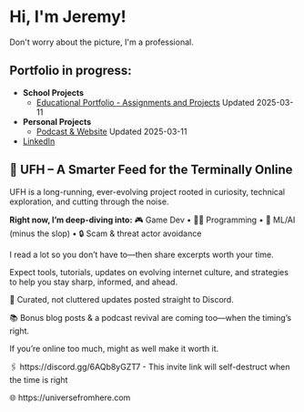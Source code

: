 <h1>Hi, I'm Jeremy!</h1>
Don't worry about the picture, I'm a professional.

<h2>Portfolio in progress:</h2>

- <b>School Projects</b>
  - [Educational Portfolio - Assignments and Projects](https://github.com/sauskez/schoolprojects) Updated 2025-03-11
- <b>Personal Projects</b>
  - [Podcast & Website](https://github.com/sauskez/ufhpodcast) Updated 2025-03-11
- [LinkedIn](https://www.linkedin.com/in/jeremy-sprouse-36a425289)

<h2> 🧠 UFH – A Smarter Feed for the Terminally Online </h2>
<p>UFH is a long-running, ever-evolving project rooted in curiosity, technical exploration, and cutting through the noise.</p>
<b>Right now, I’m deep-diving into:</b>
🎮 Game Dev • 🧑‍💻 Programming • 🤖 ML/AI (minus the slop) • 🔒 Scam & threat actor avoidance
<p>I read a lot so you don’t have to—then share excerpts worth your time.</p>
<p>Expect tools, tutorials, updates on evolving internet culture, and strategies to help you stay sharp, informed, and ahead.</p>
<p>📡 Curated, not cluttered updates posted straight to Discord.</p>
<p>📚 Bonus blog posts & a podcast revival are coming too—when the timing’s right.</p>
<p>If you’re online too much, might as well make it worth it.</p>
<p>🖇️ https://discord.gg/6AQb8yGZT7 - This invite link will self-destruct when the time is right</p>
<p>🌐 https://universefromhere.com </p>
